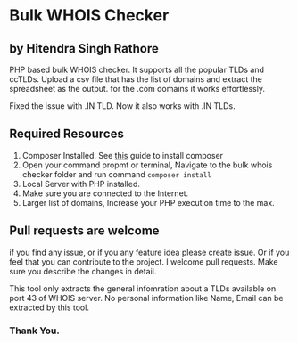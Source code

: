 # Bulk WHOIS Checker
## by Hitendra Singh Rathore
PHP based bulk WHOIS checker. It supports all the popular TLDs and ccTLDs. Upload a csv file that has the list of domains and extract the spreadsheet as the output. for the .com domains it works effortlessly.

Fixed the issue with .IN TLD. Now it also works with .IN TLDs.

## Required Resources
1. Composer Installed. See [this](https://www.hostinger.in/tutorials/how-to-install-composer) guide to install composer
2. Open your command propmt or terminal, Navigate to the bulk whois checker folder and run command `composer install`
3. Local Server with PHP installed.
4. Make sure you are connected to the Internet.
5. Larger list of domains, Increase your PHP execution time to the max.

## Pull requests are welcome
if you find any issue, or if you any feature idea please create issue. Or if you feel that you can contribute to the project. I welcome pull requests. Make sure you describe the changes in detail.

This tool only extracts the general infomration about a TLDs available on port 43 of WHOIS server. No personal information like Name, Email can be extracted by this tool.

### Thank You.
